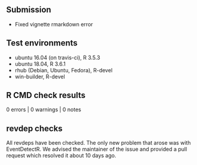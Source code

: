 ## Submission

* Fixed vignette rmarkdown error

## Test environments
* ubuntu 16.04 (on travis-ci), R 3.5.3
* ubuntu 18.04, R 3.6.1
* rhub (Debian, Ubuntu, Fedora), R-devel
* win-builder, R-devel

## R CMD check results

0 errors | 0 warnings | 0 notes

## revdep checks

All revdeps have been checked. The only new problem that arose was with EventDetectR. We advised the maintainer of the issue and provided a pull request which resolved it about 10 days ago.

